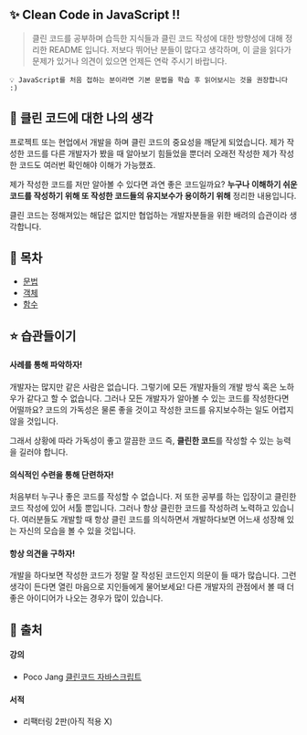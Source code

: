 ## ✨ Clean Code in JavaScript !!

> 클린 코드를 공부하며 습득한 지식들과 클린 코드 작성에 대한 방향성에 대해 정리한 README 입니다.
> 저보다 뛰어난 분들이 많다고 생각하며, 이 글을 읽다가 문제가 있거나 의견이 있으면 언제든 연락 주시기 바랍니다.

```
💡 JavaScript를 처음 접하는 분이라면 기본 문법을 학습 후 읽어보시는 것을 권장합니다 :)
```

## 🤔 클린 코드에 대한 나의 생각

프로젝트 또는 현업에서 개발을 하며 클린 코드의 중요성을 깨닫게 되었습니다. 제가 작성한 코드를 다른 개발자가 봤을 때 알아보기 힘들었을 뿐더러 오래전 작성한 제가 작성한 코드도 여러번 확인해야 이해가 가능했죠.

제가 작성한 코드를 저만 알아볼 수 있다면 과연 좋은 코드일까요? **누구나 이해하기 쉬운 코드를 작성하기 위해 또 작성한 코드들의 유지보수가 용이하기 위해** 정리한 내용입니다.

클린 코드는 정해져있는 해답은 없지만 협업하는 개발자분들을 위한 배려의 습관이라 생각합니다.

## 📝 목차

- [문법](contents/language.md)
- [객체](contents/object.md)
- [함수](contents/function.md)

## ⭐️ 습관들이기

#### 사례를 통해 파악하자!

개발자는 많지만 같은 사람은 없습니다. 그렇기에 모든 개발자들의 개발 방식 혹은 노하우가 같다고 할 수 없습니다. 그러나 모든 개발자가 알아볼 수 있는 코드를 작성한다면 어떨까요? 코드의 가독성은 물론 좋을 것이고 작성한 코드를 유지보수하는 일도 어렵지 않을 것입니다.

그래서 상황에 따라 가독성이 좋고 깔끔한 코드 즉, **클린한 코드**를 작성할 수 있는 능력을 길러야 합니다.

#### 의식적인 수련을 통해 단련하자!

처음부터 누구나 좋은 코드를 작성할 수 없습니다. 저 또한 공부를 하는 입장이고 클린한 코드 작성에 있어 서툴 뿐입니다. 그러나 항상 클린한 코드를 작성하려 노력하고 있습니다. 여러분들도 개발할 때 항상 클린 코드를 의식하면서 개발하다보면 어느새 성장해 있는 자신의 모습을 볼 수 있을 것입니다.

#### 항상 의견을 구하자!

개발을 하다보면 작성한 코드가 정말 잘 작성된 코드인지 의문이 들 때가 많습니다. 그런 생각이 든다면 열린 마음으로 지인들에게 물어보세요! 다른 개발자의 관점에서 볼 때 더 좋은 아이디어가 나오는 경우가 많이 있습니다.

## 🔎 출처

#### 강의

- Poco Jang [클린코드 자바스크립트](https://www.udemy.com/course/clean-code-js/)

#### 서적

- 리팩터링 2판(아직 적용 X)
